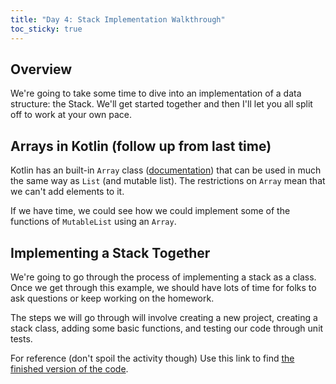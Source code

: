 ```yaml
---
title: "Day 4: Stack Implementation Walkthrough"
toc_sticky: true
---
```


## Overview

We're going to take some time to dive into an implementation of a data structure: the Stack.  We'll get started together and then I'll let you all split off to work at your own pace.


## Arrays in Kotlin (follow up from last time)

Kotlin has an built-in ``Array`` class ([documentation](https://kotlinlang.org/docs/arrays.html)) that can be used in much the same way as ``List`` (and mutable list).  The restrictions on ``Array`` mean that we can't add elements to it.

If we have time, we could see how we could implement some of the functions of ``MutableList`` using an ``Array``.

## Implementing a Stack Together

We're going to go through the process of implementing a stack as a class.  Once we get through this example, we should have lots of time for folks to ask questions or keep working on the homework.

The steps we will go through will involve creating a new project, creating a stack class, adding some basic functions, and testing our code through unit tests.

For reference (don't spoil the activity though) Use this link to find [the finished version of the code](https://github.com/OlinDSA2024/Day04Starter).
